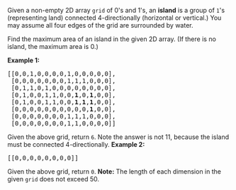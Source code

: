 Given a non-empty 2D array `grid` of 0's and 1's, an **island** is a group of `1`'s (representing land) connected 4-directionally (horizontal or vertical.) You may assume all four edges of the grid are surrounded by water.

Find the maximum area of an island in the given 2D array. (If there is no island, the maximum area is 0.)

**Example 1:**
<pre>
[[0,0,1,0,0,0,0,1,0,0,0,0,0],
 [0,0,0,0,0,0,0,1,1,1,0,0,0],
 [0,1,1,0,1,0,0,0,0,0,0,0,0],
 [0,1,0,0,1,1,0,0,<b>1</b>,0,<b>1</b>,0,0],
 [0,1,0,0,1,1,0,0,<b>1</b>,<b>1</b>,<b>1</b>,0,0],
 [0,0,0,0,0,0,0,0,0,0,<b>1</b>,0,0],
 [0,0,0,0,0,0,0,1,1,1,0,0,0],
 [0,0,0,0,0,0,0,1,1,0,0,0,0]]
</pre>
Given the above grid, return `6`. Note the answer is not 11, because the island must be connected 4-directionally.
**Example 2:**
<pre>
[[0,0,0,0,0,0,0,0]]
</pre>
Given the above grid, return `0`.
**Note:** The length of each dimension in the given `grid` does not exceed 50.
